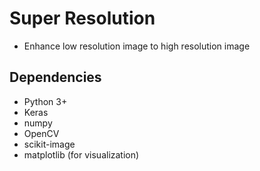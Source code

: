 # Super Resolution

- Enhance low resolution image to high resolution image

## Dependencies
- Python 3+
- Keras
- numpy
- OpenCV
- scikit-image
- matplotlib (for visualization)
